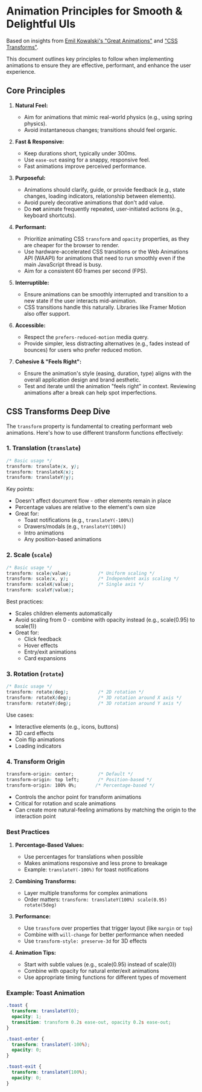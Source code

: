 # Animation Principles for Smooth & Delightful UIs

Based on insights from [Emil Kowalski's "Great Animations"](https://emilkowal.ski/ui/great-animations) and ["CSS Transforms"](https://emilkowal.ski/ui/css-transforms).

This document outlines key principles to follow when implementing animations to ensure they are effective, performant, and enhance the user experience.

## Core Principles

1.  **Natural Feel:**
    *   Aim for animations that mimic real-world physics (e.g., using spring physics).
    *   Avoid instantaneous changes; transitions should feel organic.

2.  **Fast & Responsive:**
    *   Keep durations short, typically under 300ms.
    *   Use `ease-out` easing for a snappy, responsive feel.
    *   Fast animations improve perceived performance.

3.  **Purposeful:**
    *   Animations should clarify, guide, or provide feedback (e.g., state changes, loading indicators, relationship between elements).
    *   Avoid purely decorative animations that don't add value.
    *   Do **not** animate frequently repeated, user-initiated actions (e.g., keyboard shortcuts).

4.  **Performant:**
    *   Prioritize animating CSS `transform` and `opacity` properties, as they are cheaper for the browser to render.
    *   Use hardware-accelerated CSS transitions or the Web Animations API (WAAPI) for animations that need to run smoothly even if the main JavaScript thread is busy.
    *   Aim for a consistent 60 frames per second (FPS).

5.  **Interruptible:**
    *   Ensure animations can be smoothly interrupted and transition to a new state if the user interacts mid-animation.
    *   CSS transitions handle this naturally. Libraries like Framer Motion also offer support.

6.  **Accessible:**
    *   Respect the `prefers-reduced-motion` media query.
    *   Provide simpler, less distracting alternatives (e.g., fades instead of bounces) for users who prefer reduced motion.

7.  **Cohesive & "Feels Right":**
    *   Ensure the animation's style (easing, duration, type) aligns with the overall application design and brand aesthetic.
    *   Test and iterate until the animation "feels right" in context. Reviewing animations after a break can help spot imperfections. 

## CSS Transforms Deep Dive

The `transform` property is fundamental to creating performant web animations. Here's how to use different transform functions effectively:

### 1. Translation (`translate`)

```css
/* Basic usage */
transform: translate(x, y);
transform: translateX(x);
transform: translateY(y);
```

Key points:
- Doesn't affect document flow - other elements remain in place
- Percentage values are relative to the element's own size
- Great for:
  - Toast notifications (e.g., `translateY(-100%)`)
  - Drawers/modals (e.g., `translateY(100%)`)
  - Intro animations
  - Any position-based animations

### 2. Scale (`scale`)

```css
/* Basic usage */
transform: scale(value);          /* Uniform scaling */
transform: scale(x, y);           /* Independent axis scaling */
transform: scaleX(value);         /* Single axis */
transform: scaleY(value);
```

Best practices:
- Scales children elements automatically
- Avoid scaling from 0 - combine with opacity instead (e.g., scale(0.95) to scale(1))
- Great for:
  - Click feedback
  - Hover effects
  - Entry/exit animations
  - Card expansions

### 3. Rotation (`rotate`)

```css
/* Basic usage */
transform: rotate(deg);           /* 2D rotation */
transform: rotateX(deg);          /* 3D rotation around X axis */
transform: rotateY(deg);          /* 3D rotation around Y axis */
```

Use cases:
- Interactive elements (e.g., icons, buttons)
- 3D card effects
- Coin flip animations
- Loading indicators

### 4. Transform Origin

```css
transform-origin: center;         /* Default */
transform-origin: top left;       /* Position-based */
transform-origin: 100% 0%;       /* Percentage-based */
```

- Controls the anchor point for transform animations
- Critical for rotation and scale animations
- Can create more natural-feeling animations by matching the origin to the interaction point

### Best Practices

1. **Percentage-Based Values:**
   - Use percentages for translations when possible
   - Makes animations responsive and less prone to breakage
   - Example: `translateY(-100%)` for toast notifications

2. **Combining Transforms:**
   - Layer multiple transforms for complex animations
   - Order matters: `transform: translateY(100%) scale(0.95) rotate(5deg)`

3. **Performance:**
   - Use `transform` over properties that trigger layout (like `margin` or `top`)
   - Combine with `will-change` for better performance when needed
   - Use `transform-style: preserve-3d` for 3D effects

4. **Animation Tips:**
   - Start with subtle values (e.g., scale(0.95) instead of scale(0))
   - Combine with opacity for natural enter/exit animations
   - Use appropriate timing functions for different types of movement

### Example: Toast Animation

```css
.toast {
  transform: translateY(0);
  opacity: 1;
  transition: transform 0.2s ease-out, opacity 0.2s ease-out;
}

.toast-enter {
  transform: translateY(-100%);
  opacity: 0;
}

.toast-exit {
  transform: translateY(100%);
  opacity: 0;
}
``` 